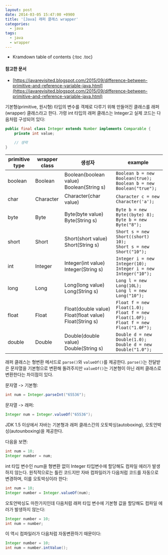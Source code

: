 ```yaml
---
layout: post
date: 2014-03-05 15:47:00 +0900
title: '[Java] 래퍼 클래스 wrapper'
categories:
  - java
tags:
  - java
  - wrapper
---
```


* Kramdown table of contents
{:toc .toc}

#### 참고한 문서

- [https://javarevisited.blogspot.com/2015/09/difference-between-primitive-and-reference-variable-java.html](https://javarevisited.blogspot.com/2015/09/difference-between-primitive-and-reference-variable-java.html)

기본형(primitive, 원시형) 타입의 변수를 객체로 다루기 위해 만들어진 클래스를 래퍼(wrapper) 클래스라고 한다. 가령 int 타입의 래퍼 클래스는 Integer고 실제 코드는 다음처럼 구성되어 있다:

```java
public final class Integer extends Number implements Comparable {
    private int value;

    // 생략
}
```

| primitive type | wrapper class | 생성자 | example |
|----------------|---------------|---------------------------------------------------------|------------------------------------------------------------------------------------|
| boolean | Boolean |  Boolean(boolean value) Boolean(String s) |  `Boolean b = new Boolean(true);`<br>`Boolean b = new Boolean("true");` |
| char | Character |  Character(char value) |  `Character c = new Character('a');`   |
| byte | Byte |  Byte(byte value) Byte(String s) |  `Byte b = new Byte((byte) 8);`<br>`Byte b = new Byte("8");` |
| short | Short |  Short(short value) Short(String s) |  `Short s = new Short((short) 10);`<br>`Short s = new Short("10");`  |
| int | Integer |  Integer(int value) Integer(String s) |  `Integer i = new Integer(10);`<br>`Integer i = new Integer("10");` |
| long | Long |  Long(long value) Long(String s) |  `Long l = new Long(10L);`<br>`Long l = new Long("10");` |
| float | Float |  Float(double value) Float(float value) Float(String s) |  `Float f = new Float(1.0);`<br>`Float f = new Float(1.0F);`<br>`Float f = new Float("1.0F");` |
| double | Double |  Double(double value) Double(String s) |  `Double d = new Double(1.0);`<br>`Double d = new Double("1.0");` |

래퍼 클래스는 형변환 메서드로 `parse()`와 `valueOf()`를 제공한다. `parse()`는 전달받은 문자열을 기본형으로 변환해 돌려주지만 `valueOf()`는 기본형이 아닌 래퍼 클래스로 변환한다는 차이점이 있다.

문자열 -> 기본형:

```java
int num = Integer.parseInt("65536");
```

문자열 -> 래퍼:

```java
Integer num = Integer.valueOf("65536");
```

JDK 1.5 이상에서 자바는 기본형과 래퍼 클래스간의 오토박싱(autoboxing), 오토언박싱(autounboxing)을 제공한다.

다음을 보면:

```java
int num = 10;
Integer number = num;
```

int 타입 변수인 num을 형변환 없이 Integer 타입변수에 할당해도 컴파일 에러가 발생하지 않는다. 원칙적으로는 틀린 코드지만 자바 컴파일러가 다음처럼 코드를 자동으로 변경하며, 이를 오토박싱이라 한다:

```java
int num = 10;
Integer number = Integer.valueOf(num);
```

오토언박싱도 마찬가지인데 다음처럼 래퍼 타입 변수에 기본형 값을 할당해도 컴파일 에러가 발생하지 않는다:

```java
Integer number = 10;
int num = number;
```

이 역시 컴파일러가 다음처럼 자동변환하기 때문이다:

```java
Integer number = 10;
int num = number.intValue();
```

